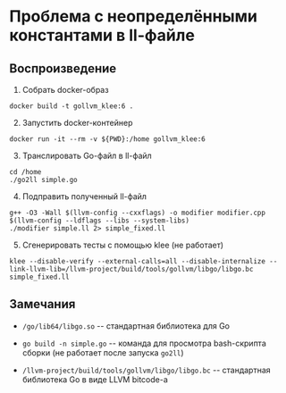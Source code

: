 # Проблема с неопределёнными константами в ll-файле

## Воспроизведение

1.  Собрать docker-образ
```
docker build -t gollvm_klee:6 .
```

2.  Запустить docker-контейнер
```
docker run -it --rm -v ${PWD}:/home gollvm_klee:6
```

3.  Транслировать Go-файл в ll-файл
```
cd /home
./go2ll simple.go
```

4.  Подправить полученный ll-файл
```
g++ -O3 -Wall $(llvm-config --cxxflags) -o modifier modifier.cpp $(llvm-config --ldflags --libs --system-libs)
./modifier simple.ll 2> simple_fixed.ll
```

5.  Сгенерировать тесты с помощью klee (не работает)
```
klee --disable-verify --external-calls=all --disable-internalize --link-llvm-lib=/llvm-project/build/tools/gollvm/libgo/libgo.bc simple_fixed.ll
```

## Замечания

  * `/go/lib64/libgo.so` -- стандартная библиотека для Go

  * `go build -n simple.go` -- команда для просмотра bash-скрипта сборки (не работает после запуска `go2ll`)

  * `/llvm-project/build/tools/gollvm/libgo/libgo.bc` -- стандартная библиотека Go в виде LLVM bitcode-а
